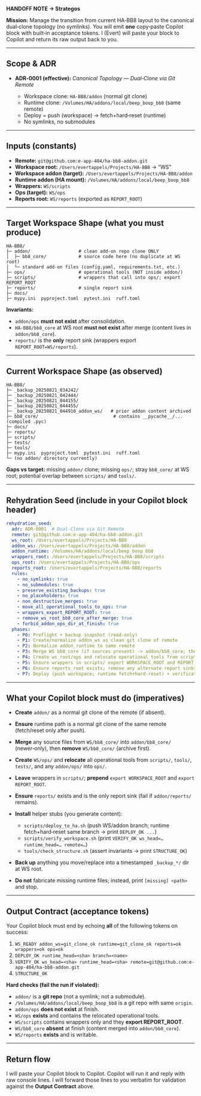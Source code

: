 **HANDOFF NOTE → Strategos**

**Mission:** Manage the transition from current HA‑BB8 layout to the canonical dual‑clone topology (no symlinks). You will emit **one** copy‑paste Copilot block with built‑in acceptance tokens. I (Evert) will paste your block to Copilot and return its raw output back to you.

---

## Scope & ADR

* **ADR‑0001 (effective):** *Canonical Topology — Dual‑Clone via Git Remote*

  * Workspace clone: `HA-BB8/addon` (normal git clone)
  * Runtime clone: `/Volumes/HA/addons/local/beep_boop_bb8` (same remote)
  * Deploy = push (workspace) → fetch+hard‑reset (runtime)
  * No symlinks, no submodules

---

## Inputs (constants)

* **Remote:** `git@github.com:e-app-404/ha-bb8-addon.git`
* **Workspace root:** `/Users/evertappels/Projects/HA-BB8` → “WS”
* **Workspace addon (target):** `/Users/evertappels/Projects/HA-BB8/addon`
* **Runtime addon (HA mount):** `/Volumes/HA/addons/local/beep_boop_bb8`
* **Wrappers:** `WS/scripts`
* **Ops (target):** `WS/ops`
* **Reports root:** `WS/reports` (exported as `REPORT_ROOT`)

---

## Target Workspace Shape (what you must produce)

```
HA-BB8/
├─ addon/                  # clean add-on repo clone ONLY
│  ├─ bb8_core/            # source code here (no duplicate at WS root)
│  └─ standard add-on files (config.yaml, requirements.txt, etc.)
├─ ops/                    # operational tools (NOT inside addon/)
├─ scripts/                # wrappers that call into ops/; export REPORT_ROOT
├─ reports/                # single report sink
├─ docs/
├─ mypy.ini  pyproject.toml  pytest.ini  ruff.toml
```

**Invariants:**

* `addon/ops` **must not exist** after consolidation.
* `HA-BB8/bb8_core` at WS root **must not exist** after merge (content lives in `addon/bb8_core`).
* `reports/` is the **only** report sink (wrappers export `REPORT_ROOT=WS/reports`).

---

## Current Workspace Shape (as observed)

```
HA-BB8/
├─ _backup_20250821_034242/
├─ _backup_20250821_042444/
├─ _backup_20250821_044155/
├─ _backup_20250821_044455/
├─ _backup_20250821_044910_addon_ws/   # prior addon content archived
├─ bb8_core/                            # contains __pycache__/... (compiled .pyc)
├─ docs/
├─ reports/
├─ scripts/
├─ tests/
├─ tools/
├─ mypy.ini  pyproject.toml  pytest.ini  ruff.toml
└─ (no addon/ directory currently)
```

**Gaps vs target:** missing `addon/` clone; missing `ops/`; stray `bb8_core/` at WS root; potential overlap between `scripts/` and `tools/`.

---

## Rehydration Seed (include in your Copilot block header)

```yaml
rehydration_seed:
  adr: ADR-0001  # Dual-Clone via Git Remote
  remote: git@github.com:e-app-404/ha-bb8-addon.git
  ws_root: /Users/evertappels/Projects/HA-BB8
  addon_ws: /Users/evertappels/Projects/HA-BB8/addon
  addon_runtime: /Volumes/HA/addons/local/beep_boop_bb8
  wrappers_root: /Users/evertappels/Projects/HA-BB8/scripts
  ops_root: /Users/evertappels/Projects/HA-BB8/ops
  reports_root: /Users/evertappels/Projects/HA-BB8/reports
  rules:
    - no_symlinks: true
    - no_submodules: true
    - preserve_existing_backups: true
    - no_placeholders: true
    - non_destructive_merges: true
    - move_all_operational_tools_to_ops: true
    - wrappers_export_REPORT_ROOT: true
    - remove_ws_root_bb8_core_after_merge: true
    - forbid_addon_ops_dir_at_finish: true
  phases:
    - P0: Preflight + backup snapshot (read-only)
    - P1: Create/normalize addon_ws as clean git clone of remote
    - P2: Normalize addon_runtime to same remote
    - P3: Merge WS bb8_core (if sources present) -> addon/bb8_core; then remove WS/bb8_core
    - P4: Create ws_root/ops and relocate operational tools from scripts/tools/tests and any addon/ops -> ops
    - P5: Ensure wrappers in scripts/ export WORKSPACE_ROOT and REPORT_ROOT=reports_root
    - P6: Ensure reports_root exists; remove any alternate report sinks under addon/
    - P7: Deploy (push workspace; runtime fetch+hard-reset) + verification
```

---

## What your Copilot block must do (imperatives)

* **Create** `addon/` as a normal git clone of the remote (if absent).
* **Ensure** runtime path is a normal git clone of the same remote (fetch/reset only after push).
* **Merge** any source files from `WS/bb8_core/` into `addon/bb8_core/` (newer‑only), then **remove** `WS/bb8_core/` (archive first).
* **Create** `WS/ops/` and **relocate** all operational tools from `scripts/`, `tools/`, `tests/`, and any `addon/ops/` into `ops/`.
* **Leave** wrappers in `scripts/`; **prepend** `export WORKSPACE_ROOT` and `export REPORT_ROOT`.
* **Ensure** `reports/` exists and is the only report sink (fail if `addon/reports/` remains).
* **Install** helper stubs (you generate content):

  * `scripts/deploy_to_ha.sh` (push WS/addon branch; runtime fetch+hard‑reset same branch → print `DEPLOY_OK ...`)
  * `scripts/verify_workspace.sh` (print `VERIFY_OK ws_head=… runtime_head=… remote=…`)
  * `tools/check_structure.sh` (assert invariants → print `STRUCTURE_OK`)
* **Back up** anything you move/replace into a timestamped `_backup_*/` dir at WS root.
* **Do not** fabricate missing runtime files; instead, print `[missing] <path>` and stop.

---

## Output Contract (acceptance tokens)

Your Copilot block must end by echoing **all** of the following tokens on success:

1. `WS_READY addon_ws=git_clone_ok runtime=git_clone_ok reports=ok wrappers=ok ops=ok`
2. `DEPLOY_OK runtime_head=<sha> branch=<name>`
3. `VERIFY_OK ws_head=<sha> runtime_head=<sha> remote=git@github.com:e-app-404/ha-bb8-addon.git`
4. `STRUCTURE_OK`

**Hard checks (fail the run if violated):**

* `addon/` is a **git repo** (not a symlink; not a submodule).
* `/Volumes/HA/addons/local/beep_boop_bb8` is a git repo with same `origin`.
* `addon/ops` **does not exist** at finish.
* `WS/ops` **exists** and contains the relocated operational tools.
* `WS/scripts` contains wrappers only and they **export REPORT\_ROOT**.
* `WS/bb8_core` **absent** at finish (content merged into `addon/bb8_core`).
* `WS/reports` **exists** and is writable.

---

## Return flow

I will paste your Copilot block to Copilot. Copilot will run it and reply with raw console lines. I will forward those lines to you verbatim for validation against the **Output Contract** above.
